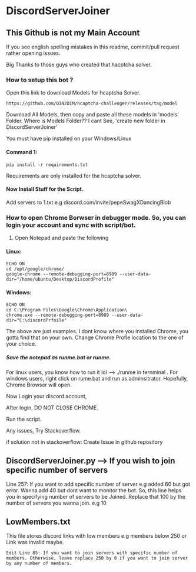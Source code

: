 # DiscordServerJoiner
## This Github is not my Main Account

If you see english spelling mistakes in this readme, commit/pull request rather opening issues.


Big Thanks to those guys who created that hacptcha solver.


### How to setup this bot ?

Open this link to download Models for hcaptcha Solver.
```
https://github.com/QIN2DIM/hcaptcha-challenger/releases/tag/model
```
Download All Models, then copy and paste all these models in 'models' Folder. Where is Models Folder?? I cant See, 'create new folder in DiscordServerJoiner'

You must have pip installed on your Windows/Linux
#### Command 1:
```
pip install -r requirements.txt
```
Requirements are only installed for the hcaptcha solver.

#### Now Install Stuff for the Script.
  Add servers to 1.txt e.g discord.com/invite/pepeSwagXDancingBlob

### How to open Chrome Borwser in debugger mode. So, you can login your account and sync with script/bot.
1. Open Notepad and paste the following

#### Linux:
```
ECHO ON
cd /opt/google/chrome/
google-chrome --remote-debugging-port=8989 --user-data-dir="/home/ubuntu/Desktop/DiscordProfile"
```

#### Windows:
```
ECHO ON
cd C:\Program Files\Google\Chrome\Application\
chrome.exe --remote-debugging-port=8989 --user-data-dir="C:\discordPrfoile"
```

The above are just examples. I dont know where you installed Chrome, you gotta find that on your own. 
Change Chrome Profle location to the one of your choice.

##### Save the notepad as runme.bat or runme.
For linux users, you know how to run it lol --> ./runme in ternminal <Enter key>.
For windows users,  right click on rume.bat and run as adminsitrator. 
Hopefully, Chrome Browser will open.

Now Login your discord account, 

After login, DO NOT CLOSE CHROME.

Run the script. 

Any issues, Try Stackoverflow.

if solution not in stackoverflow:
  Create Issue in github repository


## DiscordServerJoiner.py --> If you wish to join specific number of servers
Line 257:  If you want to add specific number of server e.g added 60 but got error. 
Wanna add 40 but dont want to monitor the bot.
So, this line helps you in specifying number of servers to be Joined.
Replace that 100 by the number of servers you wanna join. e.g 10

## LowMembers.txt
This file stores discord links with low members e.g members below 250
or Link was invalid maybe.

```
Edit Line 85: If you want to join servers with specific number of members. Otherwise, leave replace 250 by 0 if you want to join server by any number of members.
```
